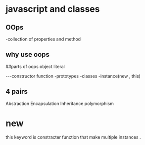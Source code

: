 # javascript and classes

## OOps
-collection of properties and method

## why use oops

##parts of oops
object literal

---constructor function
-prototypes
-classes
-instance(new , this)


## 4 pairs
Abstraction
Encapsulation
Inheritance
polymorphism

# new
this keyword is constracter function that make multiple instances . 
